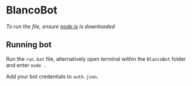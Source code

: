 # BlancoBot

_To run the file, ensure [node.js](https://nodejs.org/en/download/releases/) is downloaded_

## Running bot

 Run the `run.bat` file, alternatively open terminal within the `BlancoBot` folder and enter `node .`

Add your bot credentials to `auth.json`.
